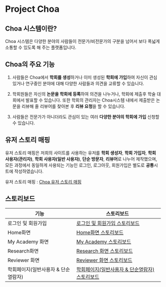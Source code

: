 Project Choa
====

Choa 시스템이란?
----
Choa 시스템은 다양한 분야의 사람들이 전문가/비전문가의 구분을 넘어서 보다 폭넓게 소통할 수 있도록 해 주는 플랫폼입니다.

Choa의 주요 기능
----
1. 사람들은 Choa에서 **학회를 생성**하거나 이미 생성된 **학회에 가입**하여 자신이 관심있거나 연구중인 분야에 대해 다양한 사람들과 의견을 교류할 수 있습니다.

2. 학회원들은 자신의 **논문을 학회에 등록**하여 의견을 나누거나, 학회에 제출후 학술 대회에서 발표할 수 있습니다. 또한 학회의 관리자는 Choa시스템 내에서 제출받은 논문을 리뷰해 줄 리뷰어를 찾아본 후 **리뷰 요청**을 할 수 있습니다.

3. 사람들은 전문가가 아니더라도 관심이 있는 여러 **다양한 분야의 학회에 가입** 신청할 수 있습니다.

유저 스토리 매핑
----
유저 스토리 매핑은 저희의 사이트를 사용하는 유저를 **학회 생성자**, **학회 가입자**, **학회 사용자(관리자)**, **학회 사용자(일반 사용자)**, **단순 방문자**, **리뷰어**로 나누어 제작했으며, 모든 과정에서 동일하게 사용되는 기능인 로그인, 로그아웃, 회원가입은 별도로 **공통**시트에 작성하였습니다.

유저 스토리 매핑 : [Choa 유저 스토리 매핑](https://drive.google.com/open?id=1vsBmykq8OJmBA99Ze4wsQQaNa0iNY9yS)

스토리보드
----
기능|스토리보드
----|-----
로그인 및 회원가입|[로그인 및 회원가입 스토리보드](https://drive.google.com/open?id=1H5WL5Dl7zTsWA7801Z2SmKWKAi12sGya)
Home화면|[Home화면 스토리보드]()
My Academy 화면|[My Academy 스토리보드]()
Research화면|[Research 화면 스토리보드](https://drive.google.com/open?id=1BobNz2lwRQay4xtB71aJGrS7Wch8puTS)
Reviewer 화면|[Reviewer 화면 스토리보드](https://drive.google.com/open?id=1tWTkPORpKf8PXZVuiQphCDEdhu0bhFNH)
학회페이지(일반사용자 & 단순열람자)|[학회페이지(일반사용자 & 단순열람자) 스토리보드](https://drive.google.com/open?id=1qVSpJcQ7nYlTBb3QrGibzmLTm3lDm46d)



